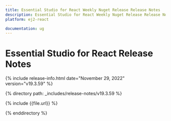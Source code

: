 ```yaml
---
title: Essential Studio for React Weekly Nuget Release Release Notes  
description: Essential Studio for React Weekly Nuget Release Release Notes  
platform: ej2-react

documentation: ug
---
```


# Essential Studio for  React  Release Notes  

{% include release-info.html date="November 29, 2022"  version="v19.3.59"  %} 

{% directory path: _includes/release-notes/v19.3.59 %}

{% include {{file.url}} %}

{% enddirectory %}
